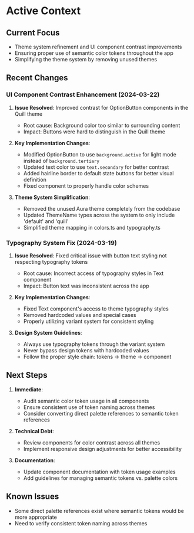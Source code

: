 # Active Context

## Current Focus
- Theme system refinement and UI component contrast improvements
- Ensuring proper use of semantic color tokens throughout the app
- Simplifying the theme system by removing unused themes

## Recent Changes
### UI Component Contrast Enhancement (2024-03-22)
1. **Issue Resolved**: Improved contrast for OptionButton components in the Quill theme
   - Root cause: Background color too similar to surrounding content
   - Impact: Buttons were hard to distinguish in the Quill theme

2. **Key Implementation Changes**:
   - Modified OptionButton to use `background.active` for light mode instead of `background.tertiary`
   - Updated text color to use `text.secondary` for better contrast
   - Added hairline border to default state buttons for better visual definition
   - Fixed component to properly handle color schemes

3. **Theme System Simplification**:
   - Removed the unused Aura theme completely from the codebase
   - Updated ThemeName types across the system to only include 'default' and 'quill'
   - Simplified theme mapping in colors.ts and typography.ts

### Typography System Fix (2024-03-19)
1. **Issue Resolved**: Fixed critical issue with button text styling not respecting typography tokens
   - Root cause: Incorrect access of typography styles in Text component
   - Impact: Button text was inconsistent across the app

2. **Key Implementation Changes**:
   - Fixed Text component's access to theme typography styles
   - Removed hardcoded values and special cases
   - Properly utilizing variant system for consistent styling

3. **Design System Guidelines**:
   - Always use typography tokens through the variant system
   - Never bypass design tokens with hardcoded values
   - Follow the proper style chain: tokens → theme → component

## Next Steps
1. **Immediate**:
   - Audit semantic color token usage in all components
   - Ensure consistent use of token naming across themes
   - Consider converting direct palette references to semantic token references

2. **Technical Debt**:
   - Review components for color contrast across all themes
   - Implement responsive design adjustments for better accessibility

3. **Documentation**:
   - Update component documentation with token usage examples
   - Add guidelines for managing semantic tokens vs. palette colors

## Known Issues
- Some direct palette references exist where semantic tokens would be more appropriate
- Need to verify consistent token naming across themes 